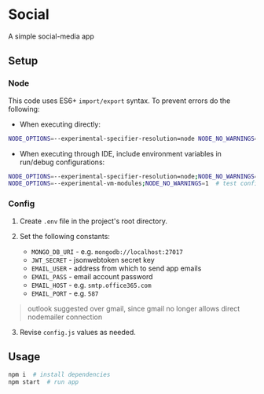 # Social

A simple social-media app

## Setup

### Node

This code uses ES6+ ``import/export`` syntax. To prevent errors do the following:

- When executing directly:

```sh
NODE_OPTIONS=--experimental-specifier-resolution=node NODE_NO_WARNINGS=1 node index.js
```

- When executing through IDE, include environment variables in run/debug configurations:

```sh
NODE_OPTIONS=--experimental-specifier-resolution=node;NODE_NO_WARNINGS=1  # run config
NODE_OPTIONS=--experimental-vm-modules;NODE_NO_WARNINGS=1  # test config
```

### Config

1. Create ``.env`` file in the project's root directory.

2. Set the following constants:

   - ``MONGO_DB_URI`` - e.g. ``mongodb://localhost:27017``
   - ``JWT_SECRET`` - jsonwebtoken secret key
   - ``EMAIL_USER`` - address from which to send app emails
   - ``EMAIL_PASS`` - email account password
   - ``EMAIL_HOST`` - e.g. ``smtp.office365.com``
   - ``EMAIL_PORT`` - e.g. ``587``

> outlook suggested over gmail, since gmail no longer allows direct nodemailer connection

3. Revise ``config.js`` values as needed.

## Usage

```sh
npm i  # install dependencies
npm start  # run app
```

